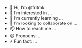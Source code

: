 - 👋 Hi, I’m @fritmk
- 👀 I’m interested in ...
- 🌱 I’m currently learning ...
- 💞️ I’m looking to collaborate on ...
- 📫 How to reach me ...
- 😄 Pronouns: ...
- ⚡ Fun fact: ...

<!---
fritmk/fritmk is a ✨ special ✨ repository because its `README.md` (this file) appears on your GitHub profile.
You can click the Preview link to take a look at your changes.
--->

